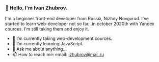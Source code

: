 ### 👋 Hello, I'm Ivan Zhubrov. 
I'm a beginner front-end developer from Russia, Nizhny Novgorod. I've started to learn web-developer not so far...in october 2020th with Yandex cources. I'm still taking them and enjoy it.

- 🔭 I’m currently taking web-development cources.
- 🌱 I’m currently learning JavaScript.
- 💬 Ask me about anything...
- 📫 How to reach me: email: izhubrov@mail.ru

